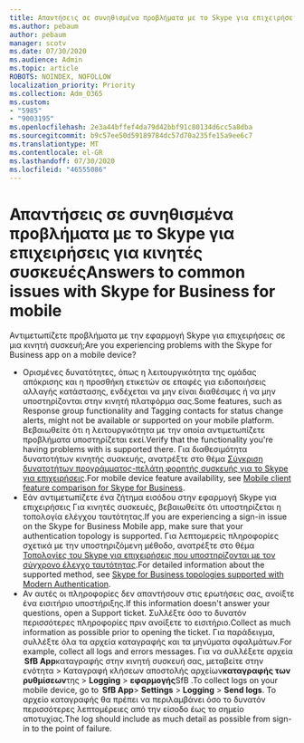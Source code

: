 ```yaml
---
title: Απαντήσεις σε συνηθισμένα προβλήματα με το Skype για επιχειρήσεις για κινητές συσκευές
ms.author: pebaum
author: pebaum
manager: scotv
ms.date: 07/30/2020
ms.audience: Admin
ms.topic: article
ROBOTS: NOINDEX, NOFOLLOW
localization_priority: Priority
ms.collection: Adm_O365
ms.custom:
- "5985"
- "9003195"
ms.openlocfilehash: 2e3a44bffef4da79d42bbf91c80134d6cc5a8dba
ms.sourcegitcommit: b9c57ee50d59189784dc57d70a235fe15a9ee6c7
ms.translationtype: MT
ms.contentlocale: el-GR
ms.lasthandoff: 07/30/2020
ms.locfileid: "46555086"
---
```

# <a name="answers-to-common-issues-with-skype-for-business-for-mobile"></a><span data-ttu-id="4adc0-102">Απαντήσεις σε συνηθισμένα προβλήματα με το Skype για επιχειρήσεις για κινητές συσκευές</span><span class="sxs-lookup"><span data-stu-id="4adc0-102">Answers to common issues with Skype for Business for mobile</span></span>

<span data-ttu-id="4adc0-103">Αντιμετωπίζετε προβλήματα με την εφαρμογή Skype για επιχειρήσεις σε μια κινητή συσκευή;</span><span class="sxs-lookup"><span data-stu-id="4adc0-103">Are you experiencing problems with the Skype for Business app on a mobile device?</span></span>

- <span data-ttu-id="4adc0-104">Ορισμένες δυνατότητες, όπως η λειτουργικότητα της ομάδας απόκρισης και η προσθήκη ετικετών σε επαφές για ειδοποιήσεις αλλαγής κατάστασης, ενδέχεται να μην είναι διαθέσιμες ή να μην υποστηρίζονται στην κινητή πλατφόρμα σας.</span><span class="sxs-lookup"><span data-stu-id="4adc0-104">Some features, such as Response group functionality and Tagging contacts for status change alerts, might not be available or supported on your mobile platform.</span></span> <span data-ttu-id="4adc0-105">Βεβαιωθείτε ότι η λειτουργικότητα με την οποία αντιμετωπίζετε προβλήματα υποστηρίζεται εκεί.</span><span class="sxs-lookup"><span data-stu-id="4adc0-105">Verify that the functionality you're having problems with is supported there.</span></span> <span data-ttu-id="4adc0-106">Για διαθεσιμότητα δυνατοτήτων κινητής συσκευής, ανατρέξτε στο θέμα [Σύγκριση δυνατοτήτων προγράμματος-πελάτη φορητής συσκευής για το Skype για επιχειρήσεις](https://technet.microsoft.com/library/Dn951412.aspx).</span><span class="sxs-lookup"><span data-stu-id="4adc0-106">For mobile device feature availability, see [Mobile client feature comparison for Skype for Business](https://technet.microsoft.com/library/Dn951412.aspx).</span></span>
- <span data-ttu-id="4adc0-107">Εάν αντιμετωπίζετε ένα ζήτημα εισόδου στην εφαρμογή Skype για επιχειρήσεις Για κινητές συσκευές, βεβαιωθείτε ότι υποστηρίζεται η τοπολογία ελέγχου ταυτότητας.</span><span class="sxs-lookup"><span data-stu-id="4adc0-107">If you are experiencing a sign-in issue on the Skype for Business Mobile app, make sure that your authentication topology is supported.</span></span> <span data-ttu-id="4adc0-108">Για λεπτομερείς πληροφορίες σχετικά με την υποστηριζόμενη μέθοδο, ανατρέξτε στο θέμα [Τοπολογίες του Skype για επιχειρήσεις που υποστηρίζονται με τον σύγχρονο έλεγχο ταυτότητας](https://docs.microsoft.com/skypeforbusiness/plan-your-deployment/modern-authentication/topologies-supported).</span><span class="sxs-lookup"><span data-stu-id="4adc0-108">For detailed information about the supported method, see [Skype for Business topologies supported with Modern Authentication](https://docs.microsoft.com/skypeforbusiness/plan-your-deployment/modern-authentication/topologies-supported).</span></span>  
- <span data-ttu-id="4adc0-109">Αν αυτές οι πληροφορίες δεν απαντήσουν στις ερωτήσεις σας, ανοίξτε ένα εισιτήριο υποστήριξης.</span><span class="sxs-lookup"><span data-stu-id="4adc0-109">If this information doesn't answer your questions, open a Support ticket.</span></span> <span data-ttu-id="4adc0-110">Συλλέξτε όσο το δυνατόν περισσότερες πληροφορίες πριν ανοίξετε το εισιτήριο.</span><span class="sxs-lookup"><span data-stu-id="4adc0-110">Collect as much information as possible prior to opening the ticket.</span></span> <span data-ttu-id="4adc0-111">Για παράδειγμα, συλλέξτε όλα τα αρχεία καταγραφής και τα μηνύματα σφαλμάτων.</span><span class="sxs-lookup"><span data-stu-id="4adc0-111">For example, collect all logs and errors messages.</span></span> <span data-ttu-id="4adc0-112">Για να συλλέξετε αρχεία  **SfB App**καταγραφής στην κινητή συσκευή σας, μεταβείτε στην ενότητα >   Καταγραφή κλήσεων αποστολής αρχείων**καταγραφής των ρυθμίσεων**της  >   **Logging**  >   **εφαρμογής**SfB .</span><span class="sxs-lookup"><span data-stu-id="4adc0-112">To collect logs on your mobile device, go to  **SfB App**>  **Settings** >  **Logging** >  **Send logs**.</span></span> <span data-ttu-id="4adc0-113">Το αρχείο καταγραφής θα πρέπει να περιλαμβάνει όσο το δυνατόν περισσότερες λεπτομέρειες από την είσοδο έως το σημείο αποτυχίας.</span><span class="sxs-lookup"><span data-stu-id="4adc0-113">The log should include as much detail as possible from sign-in to the point of failure.</span></span>
